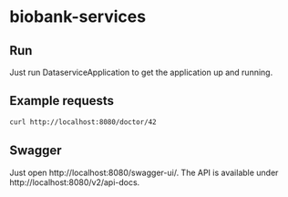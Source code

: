 # biobank-services

## Run

Just run DataserviceApplication to get the application up and running.

## Example requests

```bash
curl http://localhost:8080/doctor/42
```

## Swagger

Just open http://localhost:8080/swagger-ui/. The API is available under http://localhost:8080/v2/api-docs.
